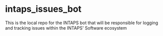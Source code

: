 # intaps_issues_bot

This is the local repo for the INTAPS bot that will be responsible for logging and tracking issues within the INTAPS' Software ecosystem
